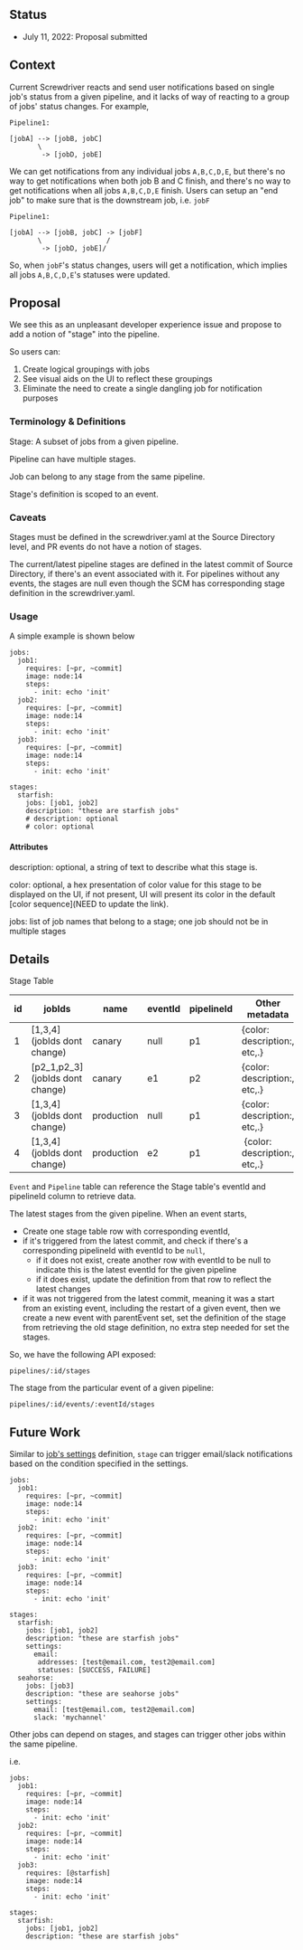 ## Status

-   July 11, 2022: Proposal submitted

## Context

Current Screwdriver reacts and send user notifications based on single job's status from a given pipeline, and it lacks of way of reacting to a group of jobs' status changes. For example,

```
Pipeline1:

[jobA] --> [jobB, jobC]
       \              
        -> [jobD, jobE]
```

We can get notifications from any individual jobs `A,B,C,D,E`, but there's no way to get notifications when both job B and C finish, and there's no way to get notifications when all jobs `A,B,C,D,E` finish. Users can setup an "end job" to make sure that is the downstream job, i.e. `jobF`

```
Pipeline1:

[jobA] --> [jobB, jobC] -> [jobF]
       \                /
        -> [jobD, jobE]/
```

So, when `jobF`'s status changes, users will get a notification, which implies all jobs `A,B,C,D,E`'s statuses were updated.

## Proposal

We see this as an unpleasant developer experience issue and propose to add a notion of "stage" into the pipeline.

So users can:

1. Create logical groupings with jobs
2. See visual aids on the UI to reflect these groupings
3. Eliminate the need to create a single dangling job for notification purposes

### Terminology & Definitions

Stage: A subset of jobs from a given pipeline.

Pipeline can have multiple stages.

Job can belong to any stage from the same pipeline.

Stage's definition is scoped to an event.

### Caveats

Stages must be defined in the screwdriver.yaml at the Source Directory level, and PR events do not have a notion of stages.

The current/latest pipeline stages are defined in the latest commit of Source Directory, if there's an event associated with it. For pipelines without any events, the stages are null even though the SCM has corresponding stage definition in the screwdriver.yaml.

### Usage

A simple example is shown below

```
jobs:
  job1:
    requires: [~pr, ~commit]
    image: node:14
    steps:
      - init: echo 'init'
  job2:
    requires: [~pr, ~commit]
    image: node:14
    steps:
      - init: echo 'init'
  job3:
    requires: [~pr, ~commit]
    image: node:14
    steps:
      - init: echo 'init'

stages:
  starfish:
    jobs: [job1, job2]
    description: "these are starfish jobs"
    # description: optional
    # color: optional
```

#### Attributes

description: optional, a string of text to describe what this stage is.

color: optional, a hex presentation of color value for this stage to be displayed on the UI, if not present, UI will present its color in the default [color sequence](NEED to update the link).

jobs: list of job names that belong to a stage; one job should not be in multiple stages

## Details

Stage Table

| id  | jobIds                          | name       | eventId | pipelineId | Other metadata                |
| --- | ------------------------------- | ---------- | ------- | ---------- | ----------------------------- |
| 1   | [1,3,4](jobIds dont change)     | canary     | null    | p1         | {color: description:, etc,.}  |
| 2   | [p2_1,p2_3](jobIds dont change) | canary     | e1      | p2         | {color: description:, etc,.}  |
| 3   | [1,3,4] (jobIds dont change)    | production | null    | p1         | {color: description:, etc,.}  |
| 4   | [1,3,4] (jobIds dont change)    | production | e2      | p1         |  {color: description:, etc,.} |

`Event` and `Pipeline` table can reference the Stage table's eventId and pipelineId column to retrieve data.

The latest stages from the given pipeline. When an event starts,

-   Create one stage table row with corresponding eventId,
-   if it's triggered from the latest commit, and check if there's a corresponding pipelineId with eventId to be `null`,
    -   if it does not exist, create another row with eventId to be null to indicate this is the latest eventId for the given pipeline
    -   if it does exist, update the definition from that row to reflect the latest changes
-   if it was not triggered from the latest commit, meaning it was a start from an existing event, including the restart of a given event, then we create a new event with parentEvent set, set the definition of the stage from retrieving the old stage definition, no extra step needed for set the stages.

So, we have the following API exposed:

`pipelines/:id/stages`

The stage from the particular event of a given pipeline:

`pipelines/:id/events/:eventId/stages`

## Future Work

Similar to [job's settings](https://docs.screwdriver.cd/user-guide/configuration/settings) definition, `stage` can trigger email/slack notifications based on the condition specified in the settings.

```
jobs:
  job1:
    requires: [~pr, ~commit]
    image: node:14
    steps:
      - init: echo 'init'
  job2:
    requires: [~pr, ~commit]
    image: node:14
    steps:
      - init: echo 'init'
  job3:
    requires: [~pr, ~commit]
    image: node:14
    steps:
      - init: echo 'init'

stages:
  starfish:
    jobs: [job1, job2]
    description: "these are starfish jobs"
    settings:
	  email:
       addresses: [test@email.com, test2@email.com]
       statuses: [SUCCESS, FAILURE]
  seahorse:
    jobs: [job3]
    description: "these are seahorse jobs"
    settings:
      email: [test@email.com, test2@email.com]
      slack: 'mychannel'
```

Other jobs can depend on stages, and stages can trigger other jobs within the same pipeline.



i.e.

```
jobs:
  job1:
    requires: [~pr, ~commit]
    image: node:14
    steps:
      - init: echo 'init'
  job2:
    requires: [~pr, ~commit]
    image: node:14
    steps:
      - init: echo 'init'
  job3:
    requires: [@starfish]
    image: node:14
    steps:
      - init: echo 'init'

stages:
  starfish:
    jobs: [job1, job2]
    description: "these are starfish jobs"
```
